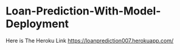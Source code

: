 # Loan-Prediction-With-Model-Deployment

Here is The Heroku Link https://loanprediction007.herokuapp.com/
